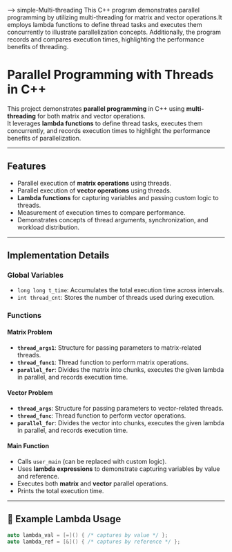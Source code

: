 --> simple-Multi-threading
This C++ program demonstrates parallel programming by utilizing multi-threading for matrix and vector operations.It employs lambda functions to define thread tasks and executes them concurrently to illustrate parallelization concepts. Additionally, the program records and compares execution times, highlighting the performance benefits of threading.
# Parallel Programming with Threads in C++

This project demonstrates **parallel programming** in C++ using **multi-threading** for both matrix and vector operations.  
It leverages **lambda functions** to define thread tasks, executes them concurrently, and records execution times to highlight the performance benefits of parallelization.

---

## Features

- Parallel execution of **matrix operations** using threads.  
- Parallel execution of **vector operations** using threads.  
- **Lambda functions** for capturing variables and passing custom logic to threads.  
- Measurement of execution times to compare performance.  
- Demonstrates concepts of thread arguments, synchronization, and workload distribution.

---

## Implementation Details

### Global Variables
- `long long t_time`: Accumulates the total execution time across intervals.  
- `int thread_cnt`: Stores the number of threads used during execution.  

### Functions

#### Matrix Problem
- **`thread_args1`**: Structure for passing parameters to matrix-related threads.  
- **`thread_func1`**: Thread function to perform matrix operations.  
- **`parallel_for`**: Divides the matrix into chunks, executes the given lambda in parallel, and records execution time.  

#### Vector Problem
- **`thread_args`**: Structure for passing parameters to vector-related threads.  
- **`thread_func`**: Thread function to perform vector operations.  
- **`parallel_for`**: Divides the vector into chunks, executes the given lambda in parallel, and records execution time.  

#### Main Function
- Calls `user_main` (can be replaced with custom logic).  
- Uses **lambda expressions** to demonstrate capturing variables by value and reference.  
- Executes both **matrix** and **vector** parallel operations.  
- Prints the total execution time.  

---

## 📌 Example Lambda Usage
```cpp
auto lambda_val = [=]() { /* captures by value */ };
auto lambda_ref = [&]() { /* captures by reference */ };

